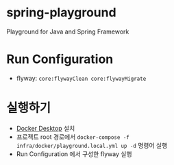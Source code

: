 # spring-playground
Playground for Java and Spring Framework

# Run Configuration
- flyway: ```core:flywayClean core:flywayMigrate```

# 실행하기
- [Docker Desktop](https://www.docker.com/products/docker-desktop/) 설치
- 프로젝트 root 경로에서 ```docker-compose -f infra/docker/playground.local.yml up -d``` 명령어 실행
- Run Configuration 에서 구성한 flyway 실행